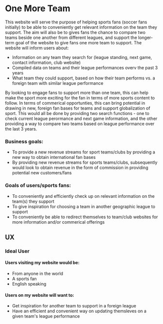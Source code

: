 # One More Team

This website will serve the purpose of helping sports fans (soccer fans initially) to be able to conveniently get relevant information on
the team they support. The aim will also be to gives fans the chance to compare two teams beside one another from different leagues, and
support the longer-term goal of the website to give fans one more team to support. The website will inform users about:
* Information on any team they search for (league standing, next game, contact information, club website)
* Compiled data on teams and their league performances overv the past 3 years
* What team they could support, based on how their team performs vs. a foreign team with similar league performance

By looking to engage fans to support more than one team, this can help make the sport more exciting for the fan in terms of more sports content
to follow. In terms of commerical opportunties, this can bring potential in drawing in new, foreign fan bases for teams and support globalization
of sport. This would all be done by providing two search functions - one to check current league perormance and next game information, and the other
providing a way to compare two teams based on league performance over the last 3 years.

### Business goals:
* To provide a new revenue streams for sport teams/clubs by providing a new way to obtain international fan bases
* By providing new revenue streams for sports teams/clubs, subsequently would look to obtain revenue in the form of commission in providing
potential new customers/fans

### Goals of users/sports fans:
* To conveniently and efficiently check up on relevant information on the team(s) they support
* To give inspiration for choosing a team in another geographic league to support
* To conveniently be able to redirect themselves to team/club websites for more information and/or commerical offerings

## UX

### Ideal User

#### Users visiting my website would be:
* From anyone in the world
* A sports fan
* English speaking

#### Users on my website will want to:
* Get inspiration for another team to support in a foreign league
* Have an efficient and convenient way on updating themsleves on a given team's league performance



